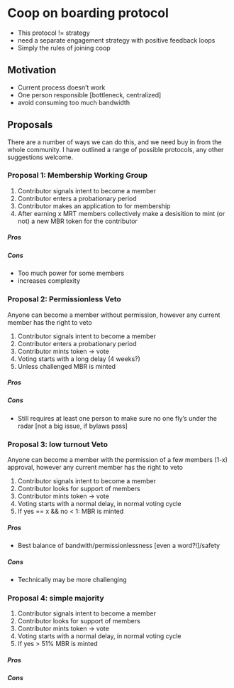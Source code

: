 # Coop on boarding protocol

* This protocol != strategy
* need a separate engagement strategy with positive feedback loops
* Simply the rules of joining coop

## Motivation

- Current process doesn’t work
- One person responsible [bottleneck, centralized]
- avoid consuming too much bandwidth 


## Proposals
There are a number of ways we can do this, and we need buy in from the whole community. I have outlined a range of possible protocols, any other suggestions welcome.

### Proposal 1:  Membership Working Group

1. Contributor signals intent to become a member
2. Contributor enters a probationary period
3. Contributor makes an application to for membership
4. After earning x MRT members collectively make a desisition to mint (or not) a new MBR token for the contributor

##### Pros


##### Cons
- Too much power for some members
- increases complexity

### Proposal 2:  Permissionless Veto
Anyone can become a member without permission, however any current member has the right to veto

1. Contributor signals intent to become a member
2. Contributor enters a probationary period
3. Contributor mints token -> vote 
4. Voting starts with a long delay (4 weeks?)
5. Unless challenged MBR is minted


##### Pros


##### Cons
- Still requires at least one person to make sure no one fly’s under the radar [not a big issue, if bylaws pass]

### Proposal 3:  low turnout Veto
Anyone can become a member with the permission of a few members (1-x) approval, however any current member has the right to veto

1. Contributor signals intent to become a member
2. Contributor looks for support of members
3. Contributor mints token -> vote 
4. Voting starts with a normal delay, in normal voting cycle
5. If yes == x && no < 1: MBR is minted


##### Pros
- Best balance of bandwith/permissionlessness [even a word?!]/safety


##### Cons
- Technically may be more challenging

### Proposal 4:  simple majority


1. Contributor signals intent to become a member
2. Contributor looks for support of members
3. Contributor mints token -> vote 
4. Voting starts with a normal delay, in normal voting cycle
5. If yes > 51% MBR is minted


##### Pros


##### Cons
